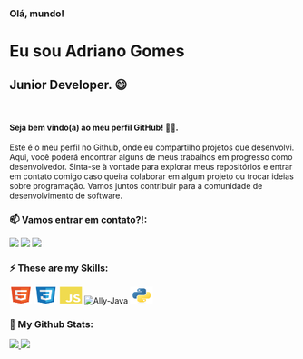 
<h3> Olá, mundo!</h3>
<h1>Eu sou Adriano Gomes</h1>
<h2> Junior Developer. 😄 </h2>  
<br>          
<h4> Seja bem vindo(a) ao meu perfil GitHub! 👋🏻. </h4>
   

Este é o meu perfil no Github, onde eu compartilho projetos que desenvolvi. Aqui, você poderá encontrar alguns de meus trabalhos em progresso como desenvolvedor. Sinta-se à vontade para explorar meus repositórios e entrar em contato comigo caso queira colaborar em algum projeto ou trocar ideias sobre programação. Vamos juntos contribuir para a comunidade de desenvolvimento de software.

  
<h3>📫 Vamos entrar em contato?!:<br></h3> 

<div> 
  <a href="https://www.instagram.com/ag013/" target="_blank"><img src="https://img.shields.io/badge/-Instagram-%23E4405F?style=for-the-badge&logo=instagram&logoColor=white" target="_blank"></a>
  <a href="https://www.linkedin.com/feed/" target="_blank"><img src="https://img.shields.io/badge/-LinkedIn-%230077B5?style=for-the-badge&logo=linkedin&logoColor=white" target="_blank"></a>
  <a href="https://mail.google.com/mail/u/1/#inbox" target="_blank"><img src="https://img.shields.io/badge/Gmail-D14836?style=for-the-badge&logo=gmail&logoColor=white" target="_blank"></a>
</div>
 

<h3>⚡ These are my Skills: <br></h3>

<div style="display: inline_block">
  <img alt="Ally-HTML" height="30" width="40" src="https://raw.githubusercontent.com/devicons/devicon/master/icons/html5/html5-original.svg">
  <img alt="Ally-CSS" height="30" width="40" src="https://raw.githubusercontent.com/devicons/devicon/master/icons/css3/css3-original.svg">
  <img alt="Ally-Js" height="30" width="40" src="https://raw.githubusercontent.com/devicons/devicon/master/icons/javascript/javascript-plain.svg">
  <img alt="Ally-Java" height="40" width="50" src="https://cdn.jsdelivr.net/gh/devicons/devicon/icons/java/java-original.svg" />
  <img alt="Ally-Python" height="30" width="40" src="https://raw.githubusercontent.com/devicons/devicon/master/icons/python/python-original.svg">
</div> 

<h3>🌱 My Github Stats: <br></h3>
  
<div>
  <a href="[https://github.com/Adrianodvs013](https://github.com/Adrianodvs013)"> 
  <img height="170em" src="https://github-readme-stats.vercel.app/api?username=Adrianodvs013&show_icons=true&theme=tokyonight&include_all_commits=true&count_private=true"/>
  <img height="150em" src="https://github-readme-stats.vercel.app/api/top-langs/?username=Adrianodvs013&layout=compact&langs_count=16&theme=tokyonight"/>
</div>
